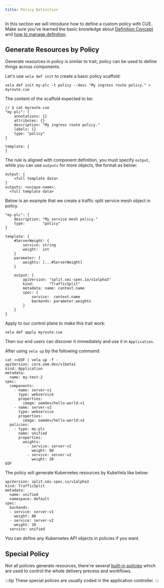 ```yaml
---
title: Policy Definition
---
```


In this section we will introduce how to define a custom policy with CUE. Make sure you've learned the basic knowledge about [Definition Concept](../../getting-started/definition) and [how to manage definition](../cue/definition-edit).

## Generate Resources by Policy

Generate resources in policy is similar to trait, policy can be used to define things across components.

Let's use `vela def init` to create a basic policy scaffold:

```
vela def init my-plc -t policy --desc "My ingress route policy." > myroute.cue
```

The content of the scaffold expected to be:

```cue
// $ cat myroute.cue
"my-plc": {
	annotations: {}
	attributes: {}
	description: "My ingress route policy."
	labels: {}
	type: "policy"
}

template: {
}
```

The rule is aligned with component definition, you must specify `output`, while you can use `outputs` for more objects, the format as below:

```cue
output: {
    <full template data>
}
outputs: <unique-name>: 
  <full template data>
```

Below is an example that we create a traffic split service mesh object in policy.

```cue
"my-plc": {
	description: "My service mesh policy."
	type:        "policy"
}

template: {
	#ServerWeight: {
		service: string
		weight:  int
	}
	parameter: {
		weights: [...#ServerWeight]
	}

	output: {
		apiVersion: "split.smi-spec.io/v1alpha3"
		kind:       "TrafficSplit"
		metadata: name: context.name
		spec: {
			service:  context.name
			backends: parameter.weights
		}
	}
}
```

Apply to our control plane to make this trait work:

```
vela def apply myroute.cue
```

Then our end users can discover it immediately and use it in `Application`.

After using `vela up` by the following command:

```shell
cat <<EOF | vela up -f -
apiVersion: core.oam.dev/v1beta1
kind: Application
metadata:
  name: my-test-2
spec:
  components:
    - name: server-v1
      type: webservice
      properties:
        image: oamdev/hello-world:v1
    - name: server-v2
      type: webservice
      properties:
        image: oamdev/hello-world:v2
  policies:
    - type: my-plc
      name: unified
      properties:
        weights:
          - service: server-v1
            weight: 80
          - service: server-v2
            weight: 20
EOF
```

The policy will generate Kubernetes resources by KubeVela like below:

```
apiVersion: split.smi-spec.io/v1alpha3
kind: TrafficSplit
metadata:
  name: unified
  namespace: default
spec:
  backends:
  - service: server-v1
    weight: 80
  - service: server-v2
    weight: 20
  service: unified
```

You can define any Kubernetes API objects in policies if you want.

## Special Policy

Not all policies generate resources, there're several [built-in policies](../../end-user/policies/references) which are used to control the whole delivery precess and workflows.

:::tip
These special polices are usually coded in the application controller.
:::